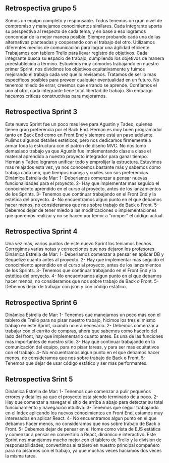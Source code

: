 ## Retrospectiva grupo 5

Somos un equipo completo y responsable. Todos tenemos un gran nivel de compromiso y manejamos conocimientos similares. Cada integrante aporta su perspectiva al respecto de cada tema, y en base a eso logramos concondar de la mejor manera posible. Siempre probando cada una de las alternativas planteadas y cooperando con el trabajo del otro.
Utilizamos diferentes medios de comunicación para lograr una ágilidad eficiente. Trabajamos con tablero Trello para llevar registro de objetivos.
Cada integrante busca su espacio de trabajo, cumpliendo los objetivos de manera preestablecida a término.
Estuvimos muy cómodos trabajando en nuestro primer Sprint, nos dividimos los objetivos equitativamente y fuimos mejorando el trabajo cada vez que lo revisamos. Tratamos de ser lo mas específicos posibles para preveer cualquier eventualidad en un futuro.
No tenemos miedo de errar, creemos que errando se aprende. Confiamos el uno al otro, cada integrante tiene total libertad de trabajo. Sin embargo hacemos criticas constructivas para mejorarnos.

## Retrospectiva Sprint 3

Este nuevo Sprint fue un poco mas leve para Agustín y Tadeo, quienes tienen gran preferencia por el Back End. Hernan es muy buen programador tanto en Back End como en Front End y siempre está un paso adelante.
Pulimos algunos detalles estéticos, pero nos dedicamos firmemente a armar toda la estructura con el patrón de diseño MVC.
No nos tomó demasiado trabajo ya que Agustín fue implementando clase a clase el material aprendido a nuestro proyecto integrador para ganar tiempo. Hernán y Tadeo lograron unificar todo y emprolijar la estructura. Estuvimos mas relajados esta vez, ya nos conocemos bastante más y sabemos cómo trabaja cada uno, qué tiempos maneja y cuáles son sus preferencias.
Dinámica Estrella de Mar:
1- Deberiamos comenzar a pensar nuevas funcionalidades para el proyecto.
2- Hay que implementar mas seguido el conocimiento aprendido en el curso al proyecto, antes de los lanzamientos de los Sprints.
3- Tenemos que continuar trabajando en el Front End y la estética del proyecto.
4- No encuentramos algun punto en el que debamos hacer menos, no consideramos que nos sobre trabajo de Back o Front.
5- Debemos dejar de tener miedo a las modificaciones o implementaciones que queremos realizar y no se hacen por temor a "romper" el código actual.

## Retrospectiva Sprint 4

Una vez más, varios puntos de este nuevo Sprint los teniamos hechos. Corregimos varias notas y correcciones que nos dejaron los profesores.
Dinámica Estrella de Mar:
1- Deberiamos comenzar a pensar en aplicar DB y Sequelize cuanto antes al proyecto.
2- Hay que implementar mas seguido el conocimiento aprendido en el curso al proyecto, antes de los lanzamientos de los Sprints.
3- Tenemos que continuar trabajando en el Front End y la estética del proyecto.
4- No encuentramos algun punto en el que debamos hacer menos, no consideramos que nos sobre trabajo de Back o Front.
5- Debemos dejar de trabajar con json y con código estático.

## Retrospectiva Sprint 6

Dinámica Estrella de Mar:
1- Tenemos que manejarnos un poco más con el tablero de Trello para no pisar nuestro trabajo, hicimos los tres el mismo trabajo en este Sprint, cuando no era necesario.
2- Debemos comenzar a trabajar con el carrito de compras, ahora que sabemos como hacerlo del lado del front, hay que implementarlo cuanto antes. Es una de las funciones mas importantes de nuestro sitio.
3- Hay que continuar trabajando en la comunicación del equipo, para no pisar tareas, y para ser mas equitativos con el trabajo.
4- No encuentramos algun punto en el que debamos hacer menos, no consideramos que nos sobre trabajo de Back o Front.
5- Tenemos que dejar de usar código estático y ser mas performantes.

## Retrospectiva Srint 5

Dinámica Estrella de Mar:
1- Tenemos que comenzar a pulir pequeños errores y detalles ya que el proyecto esta siendo terminado de a poco.
2- Hay que comenzar a navegar el sitio de arriba a abajo para detectar su total funcionamiento y navegación intuitiva.
3- Tenemos que seguir trabajando en el Index aplicando los nuevos conocimientos en Front End, estamos muy interesados en aplicar React.
4- No encuentramos algun punto en el que debamos hacer menos, no consideramos que nos sobre trabajo de Back o Front.
5- Debemos dejar de pensar en el Home como vista de EJS estática y comenzar a pensar en convertirlo a React, dinámico e interactivo.
Este Sprint nos manejamos mucho mejor con el tablero de Trello y la división de responsabilidades, convertimos al tablero en nuestro principal compañero para no pisarnos con el trabajo, ya que muchas veces haciamos dos veces la misma tarea.
